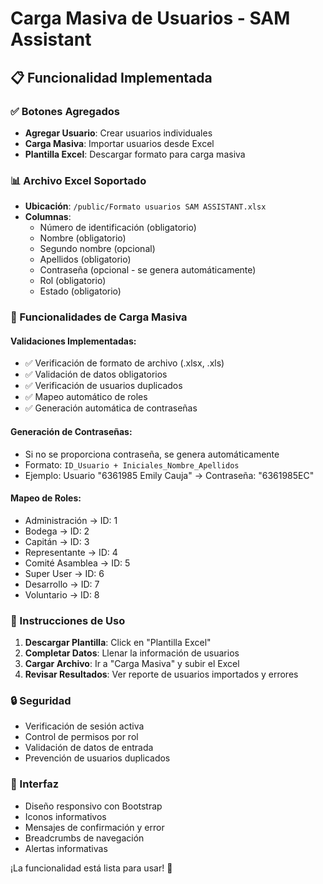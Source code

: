 # Carga Masiva de Usuarios - SAM Assistant

## 📋 Funcionalidad Implementada

### ✅ Botones Agregados
- **Agregar Usuario**: Crear usuarios individuales
- **Carga Masiva**: Importar usuarios desde Excel  
- **Plantilla Excel**: Descargar formato para carga masiva

### 📊 Archivo Excel Soportado
- **Ubicación**: `/public/Formato usuarios SAM ASSISTANT.xlsx`
- **Columnas**:
  - Número de identificación (obligatorio)
  - Nombre (obligatorio)
  - Segundo nombre (opcional)
  - Apellidos (obligatorio)
  - Contraseña (opcional - se genera automáticamente)
  - Rol (obligatorio)
  - Estado (obligatorio)

### 🔧 Funcionalidades de Carga Masiva

#### Validaciones Implementadas:
- ✅ Verificación de formato de archivo (.xlsx, .xls)
- ✅ Validación de datos obligatorios
- ✅ Verificación de usuarios duplicados
- ✅ Mapeo automático de roles
- ✅ Generación automática de contraseñas

#### Generación de Contraseñas:
- Si no se proporciona contraseña, se genera automáticamente
- Formato: `ID_Usuario + Iniciales_Nombre_Apellidos`
- Ejemplo: Usuario "6361985 Emily Cauja" → Contraseña: "6361985EC"

#### Mapeo de Roles:
- Administración → ID: 1
- Bodega → ID: 2  
- Capitán → ID: 3
- Representante → ID: 4
- Comité Asamblea → ID: 5
- Super User → ID: 6
- Desarrollo → ID: 7
- Voluntario → ID: 8

### 🎯 Instrucciones de Uso

1. **Descargar Plantilla**: Click en "Plantilla Excel"
2. **Completar Datos**: Llenar la información de usuarios
3. **Cargar Archivo**: Ir a "Carga Masiva" y subir el Excel
4. **Revisar Resultados**: Ver reporte de usuarios importados y errores

### 🔒 Seguridad
- Verificación de sesión activa
- Control de permisos por rol
- Validación de datos de entrada
- Prevención de usuarios duplicados

### 📱 Interfaz
- Diseño responsivo con Bootstrap
- Iconos informativos
- Mensajes de confirmación y error
- Breadcrumbs de navegación
- Alertas informativas

¡La funcionalidad está lista para usar! 🚀
